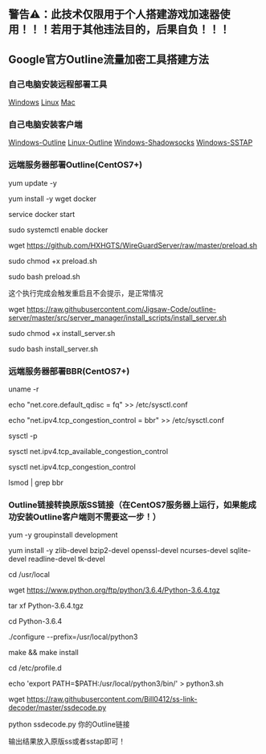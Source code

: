 ## 警告⚠：此技术仅限用于个人搭建游戏加速器使用！！！若用于其他违法目的，后果自负！！！

## Google官方Outline流量加密工具搭建方法

### 自己电脑安装远程部署工具

[Windows](https://raw.githubusercontent.com/Jigsaw-Code/outline-releases/master/manager/stable/Outline-Manager.exe) [Linux](https://raw.githubusercontent.com/Jigsaw-Code/outline-releases/master/manager/stable/Outline-Manager.AppImage) [Mac](https://raw.githubusercontent.com/Jigsaw-Code/outline-releases/master/manager/stable/Outline-Manager.dmg)

### 自己电脑安装客户端

[Windows-Outline](https://raw.githubusercontent.com/Jigsaw-Code/outline-releases/master/client/stable/Outline-Client.exe) [Linux-Outline](https://raw.githubusercontent.com/Jigsaw-Code/outline-releases/master/client/stable/Outline-Client.AppImage) [Windows-Shadowsocks](https://github.com/shadowsocks/shadowsocks-windows/releases/download/4.1.10.0/Shadowsocks-4.1.10.0.zip) [Windows-SSTAP](https://github.com/HXHGTS/Outline-Server-Create/raw/master/SSTap-beta-setup-1.0.9.7.exe.7z)

### 远端服务器部署Outline(CentOS7+)

yum update -y

yum install -y wget docker

service docker start

sudo systemctl enable docker

wget https://github.com/HXHGTS/WireGuardServer/raw/master/preload.sh

sudo chmod +x preload.sh

sudo bash preload.sh

这个执行完成会触发重启且不会提示，是正常情况

wget https://raw.githubusercontent.com/Jigsaw-Code/outline-server/master/src/server_manager/install_scripts/install_server.sh

sudo chmod +x install_server.sh

sudo bash install_server.sh

### 远端服务器部署BBR(CentOS7+)

uname -r

echo "net.core.default_qdisc = fq" >> /etc/sysctl.conf

echo "net.ipv4.tcp_congestion_control = bbr" >> /etc/sysctl.conf

sysctl -p 

sysctl net.ipv4.tcp_available_congestion_control

sysctl net.ipv4.tcp_congestion_control

lsmod | grep bbr

### Outline链接转换原版SS链接（在CentOS7服务器上运行，如果能成功安装Outline客户端则不需要这一步！）

yum -y groupinstall development

yum install -y zlib-devel bzip2-devel openssl-devel ncurses-devel sqlite-devel readline-devel tk-devel

cd /usr/local

wget https://www.python.org/ftp/python/3.6.4/Python-3.6.4.tgz

tar xf Python-3.6.4.tgz

cd Python-3.6.4

./configure --prefix=/usr/local/python3

make && make install

cd /etc/profile.d

echo 'export PATH=$PATH:/usr/local/python3/bin/' > python3.sh

wget https://raw.githubusercontent.com/Bill0412/ss-link-decoder/master/ssdecode.py

python ssdecode.py 你的Outline链接

输出结果放入原版ss或者sstap即可！

